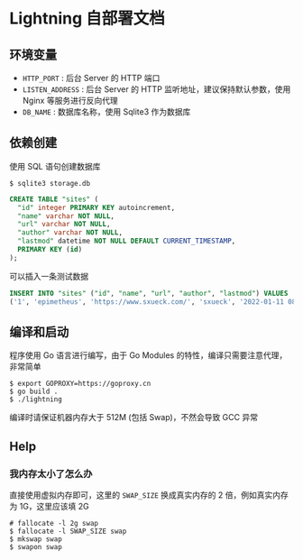 # Lightning 自部署文档

## 环境变量
* `HTTP_PORT` : 后台 Server 的 HTTP 端口
* `LISTEN_ADDRESS` : 后台 Server 的 HTTP 监听地址，建议保持默认参数，使用 Nginx 等服务进行反向代理
* `DB_NAME` : 数据库名称，使用 Sqlite3 作为数据库

## 依赖创建
使用 SQL 语句创建数据库
```shell
$ sqlite3 storage.db
```
```sql
CREATE TABLE "sites" (
  "id" integer PRIMARY KEY autoincrement, 
  "name" varchar NOT NULL, 
  "url" varchar NOT NULL, 
  "author" varchar NOT NULL, 
  "lastmod" datetime NOT NULL DEFAULT CURRENT_TIMESTAMP, 
  PRIMARY KEY (id)
);

```
可以插入一条测试数据
```sql
INSERT INTO "sites" ("id", "name", "url", "author", "lastmod") VALUES
('1', 'epimetheus', 'https://www.sxueck.com/', 'sxueck', '2022-01-11 08:13:23');
```

## 编译和启动
程序使用 Go 语言进行编写，由于 Go Modules 的特性，编译只需要注意代理，非常简单
```shell
$ export GOPROXY=https://goproxy.cn
$ go build .
$ ./lightning
```
编译时请保证机器内存大于 512M (包括 Swap)，不然会导致 GCC 异常

## Help
### 我内存太小了怎么办
直接使用虚拟内存即可，这里的 `SWAP_SIZE` 换成真实内存的 2 倍，例如真实内存为 1G，这里应该填 2G
```shell
# fallocate -l 2g swap
$ fallocate -l SWAP_SIZE swap
$ mkswap swap
$ swapon swap
```
